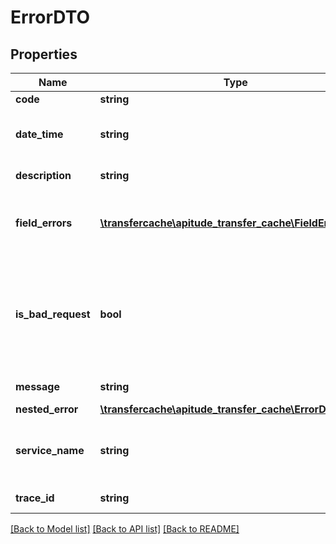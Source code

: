 # ErrorDTO

## Properties
Name | Type | Description | Notes
------------ | ------------- | ------------- | -------------
**code** | **string** | Error code | [optional] 
**date_time** | **string** | Time and date the error was thrown | [optional] 
**description** | **string** | Error description | [optional] 
**field_errors** | [**\transfercache\apitude_transfer_cache\FieldErrorDTO[]**](FieldErrorDTO.md) | List of errors caused by field validations | [optional] 
**is_bad_request** | **bool** | The error is caused by a bad request from client, it&#x27;s not due to an internal service | [optional] 
**message** | **string** | Error message | [optional] 
**nested_error** | [**\transfercache\apitude_transfer_cache\ErrorDTO**](ErrorDTO.md) |  | [optional] 
**service_name** | **string** | The name of the service that threw this error | [optional] 
**trace_id** | **string** | The trace ID | [optional] 

[[Back to Model list]](../../README.md#documentation-for-models) [[Back to API list]](../../README.md#documentation-for-api-endpoints) [[Back to README]](../../README.md)


